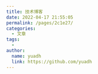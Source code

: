 ```yaml
---
title: 技术博客
date: 2022-04-17 21:55:05
permalink: /pages/2c1e27/
categories:
  - 文章
tags:
  - 
author: 
  name: yuadh
  link: https://github.com/yuadh
---
```

